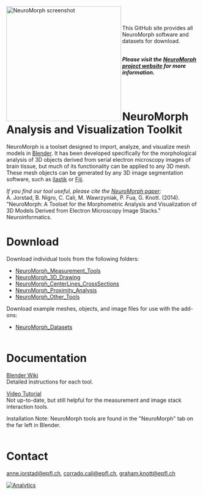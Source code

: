 <img src="https://github.com/NeuroMorph-EPFL/NeuroMorph/raw/master/NeuroMorph_screenshot.png" alt="NeuroMorph screenshot" height="300px" align="left"/>

<br><br>
This GitHub site provides all NeuroMorph software and datasets for download.  
<br>

<b><i>Please visit the [NeuroMorph project website](http://neuromorph.epfl.ch) for more information.</i></b>
<br><br><br><br>


# NeuroMorph Analysis and Visualization Toolkit

NeuroMorph is a toolset designed to import, analyze, and visualize mesh models in [Blender](https://www.blender.org/). It has been developed specifically for the morphological analysis of 3D objects derived from serial electron microscopy images of brain tissue, but much of its functionality can be applied to any 3D mesh.  These mesh objects can be generated by any 3D image segmentation software, such as [ilastik](http://ilastik.org/) or [Fiji](http://fiji.sc/Fiji).

*If you find our tool useful, please cite the [NeuroMorph paper](http://link.springer.com/article/10.1007%2Fs12021-014-9242-5):*  
A. Jorstad, B. Nigro, C. Cali, M. Wawrzyniak, P. Fua, G. Knott.  (2014).  "NeuroMorph: A Toolset for the Morphometric Analysis and Visualization of 3D Models Derived from Electron Microscopy Image Stacks." Neuroinformatics.

# Download

Download individual tools from the following folders:  
* [NeuroMorph_Measurement_Tools](NeuroMorph_Measurement_Tools)
* [NeuroMorph_3D_Drawing](NeuroMorph_3D_Drawing)
* [NeuroMorph_CenterLines_CrossSections](NeuroMorph_CenterLines_CrossSections)
* [NeuroMorph_Proximity_Analysis](NeuroMorph_Proximity_Analysis)
* [NeuroMorph_Other_Tools](NeuroMorph_Other_Tools)

Download example meshes, objects, and image files for use with the add-ons:
* [NeuroMorph_Datasets](NeuroMorph_Datasets)
<br><br>

# Documentation

[Blender Wiki](https://en.blender.org/index.php/Extensions:2.6/Py/Scripts/NeuroMorph)  
Detailed instructions for each tool.

[Video Tutorial](https://www.youtube.com/watch?v=CVkcYjWgceM&vq=hd720)  
Not up-to-date, but still helpful for the measurement and image stack interaction tools.  

Installation Note: NeuroMorph tools are found in the "NeuroMorph" tab on the far left in Blender.
<br><br>


# Contact
<anne.jorstad@epfl.ch>, <corrado.cali@epfl.ch>, <graham.knott@epfl.ch>

[![Analytics](https://ga-beacon.appspot.com/UA-99596205-1/NeuroMorph-main?pixel)](https://github.com/NeuroMorph-EPFL/NeuroMorph)
